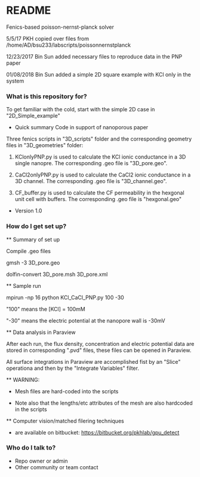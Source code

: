 # README #

Fenics-based poisson-nernst-planck solver


5/5/17
PKH copied over files from /home/AD/bsu233/labscripts/poissonnernstplanck

12/23/2017
Bin Sun added necessary files to reproduce data in the PNP paper

01/08/2018
Bin Sun added a simple 2D square example with KCl only in the system

### What is this repository for? ###
To get familiar with the cold, start with the simple 2D case in "2D_Simple_example"

* Quick summary
Code in support of nanoporous paper

Three fenics scripts in "3D_scripts" folder and the corresponding geometry files in "3D_geometries" folder:

1) KClonlyPNP.py is used to calculate the KCl ionic conductance in a 3D single nanopre. The corresponding .geo file is "3D_pore.geo".

2) CaCl2onlyPNP.py is used to calculate the CaCl2 ionic conductance in a 3D channel. The corresponding .geo file is "3D_channel.geo".

3) CF_buffer.py is used to calculate the CF permeability in the hexgonal unit cell with buffers. The corresponding .geo file is "hexgonal.geo"


* Version
1.0

### How do I get set up? ###

** Summary of set up

Compile .geo files

gmsh -3 3D_pore.geo
 
dolfin-convert 3D_pore.msh 3D_pore.xml 

** Sample run 

mpirun -np 16 python KCl_CaCl_PNP.py 100 -30

"100" means the [KCl] = 100mM

"-30" means the electric potential at the nanopore wall is -30mV

** Data analysis in Paraview

After each run, the flux density, concentration and electric potential data are stored in corresponding ".pvd" files, these files can be opened in Paraview.

All surface integrations in Paraview are accomplished fist by an "Slice" operationa and then by the "Integrate Variables" filter.


** WARNING: 
* Mesh files are hard-coded into the scripts

* Note also that the lengths/etc attributes of the mesh are also hardcoded in the scripts

** Computer vision/matched filering techniques 
* are available on bitbucket: https://bitbucket.org/pkhlab/gpu_detect


### Who do I talk to? ###

* Repo owner or admin
* Other community or team contact


